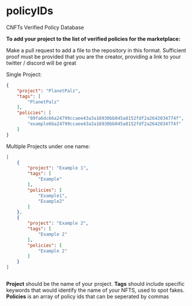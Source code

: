 # policyIDs
CNFTs Verified Policy Database

__**To add your project to the list of verified policies for the marketplace:**__

Make a pull request to add a file to the repository in this format.
Sufficient proof must be provided that you are the creator, providing a link to your twitter / discord will be great

Single Project:
```json
{
    "project": "PlanetPalz",
    "tags": [
        "PlanetPalz"
    ],
    "policies": [
        "89fa6dc66a24799ccaee43a3a16930bb045a8152fdf2a2642034774f",
        "example66a24799ccaee43a3a16930bb045a8152fdf2a2642034774f"
    ]
}
```

Multiple Projects under one name:
```json
[
    {
        "project": "Example 1",
        "tags": [
            "Example"
        ],
        "policies": [
            "Example1",
            "Example2"
        ]
    },
    {
        "project": "Example 2",
        "tags": [
            "Example 2"
        ],
        "policies": [
            "Example 2"
        ]
    }
]



```


**Project** should be the name of your project.
**Tags** should include specific keywords that would identify the name of your NFTS, used to spot fakes.
**Policies** is an array of policy ids that can be seperated by commas
